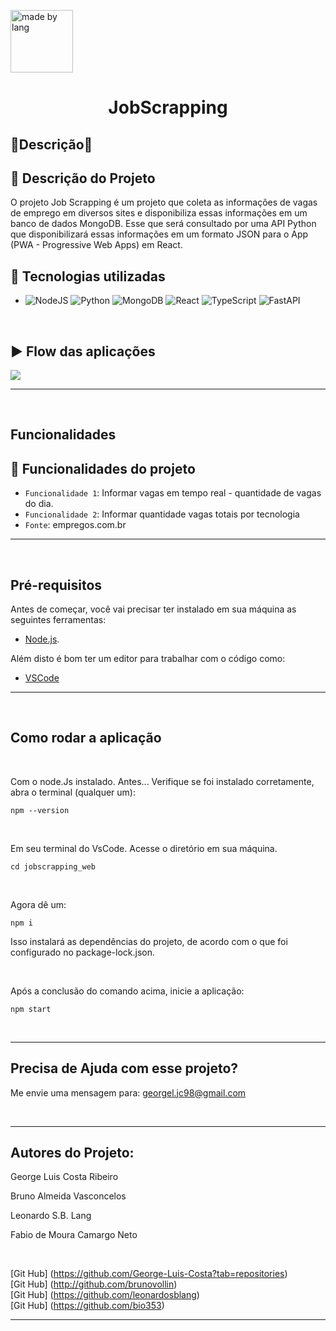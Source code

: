 <img src="https://user-images.githubusercontent.com/61352086/194158541-07e551e3-8fd1-4289-b16f-eebf5afb3fad.png" alt="made by lang" 
style="width: 100px; height: 100px;"/>

<h1 align="center">JobScrapping</h1>

<h2 align="left">🚀Descrição🚀</h2>

## :book: Descrição do Projeto 

<p>O projeto Job Scrapping é um projeto que coleta as informações de vagas de emprego em diversos sites e disponibiliza essas informações em um banco de dados MongoDB. Esse que será consultado por uma API Python que disponibilizará essas informações em um formato JSON para o App (PWA - Progressive Web Apps) em React.</p>


## 🚀 Tecnologias utilizadas
<ul>
<li>
<img src="https://img.shields.io/badge/Node.js-43853D?style=for-the-badge&logo=node.js&logoColor=white" alt="NodeJS" />
<img src="https://img.shields.io/badge/Python-14354C?style=for-the-badge&logo=python&logoColor=white" alt="Python" />
<!-- Mogo db -->
<img src="https://img.shields.io/badge/MongoDB-4EA94B?style=for-the-badge&logo=mongodb&logoColor=white" alt="MongoDB" />
<!-- React Native -->
<img src="https://img.shields.io/badge/React-20232A?style=for-the-badge&logo=react&logoColor=61DAFB" alt="React" />
<!-- TypesCript -->
<img src="https://img.shields.io/badge/TypeScript-007ACC?style=for-the-badge&logo=typescript&logoColor=white" alt="TypeScript" />
<!-- Fast api -->
<img src="https://img.shields.io/badge/FastAPI-109989?style=for-the-badge&logo=fastapi&logoColor=white" alt="FastAPI" />
</li>
</ul>

<br>

## :arrow_forward: Flow das aplicações 
<img src="https://media.discordapp.net/attachments/1024678433722208351/1024700658017894470/Diagrama_sem_nome.draddewdewddwio.jpg" />

<hr>

<br>

<h2 align="left">Funcionalidades</h2>

## :hammer: Funcionalidades do projeto

- `Funcionalidade 1`: Informar vagas em tempo real - quantidade de vagas do dia.
- `Funcionalidade 2`: Informar quantidade vagas totais por tecnologia
- `Fonte`: empregos.com.br

<hr>
<br>

## Pré-requisitos

<p>Antes de começar, você vai precisar ter instalado em sua máquina as seguintes ferramentas:</p>

- [Node.js](https://nodejs.org/en/).


<p>Além disto é bom ter um editor para trabalhar com o código como:</p> 

- [VSCode](https://code.visualstudio.com/)

<hr>
<br>

## Como rodar a aplicação

<br>

Com o node.Js instalado.
Antes... Verifique se foi instalado corretamente, abra o terminal (qualquer um):
```
npm --version
```

<br>

Em seu terminal do VsCode. Acesse o diretório em sua máquina.
```
cd jobscrapping_web
```

<br>

Agora dê um:
```
npm i
```
Isso instalará as dependências do projeto, de acordo com o que foi configurado no package-lock.json.

<br>

Após a conclusão do comando acima, inicie a aplicação:
```
npm start
```

<br>
<hr>

## Precisa de Ajuda com esse projeto? 

Me envie uma mensagem para: georgel.jc98@gmail.com

<br>
<hr>

## Autores do Projeto:
<p>George Luis Costa Ribeiro</p>
<p>Bruno Almeida Vasconcelos</p>
<p>Leonardo S.B. Lang<p>
<p>Fabio de Moura Camargo Neto</p>

<br>

[Git Hub] (https://github.com/George-Luis-Costa?tab=repositories)
<br>
[Git Hub] (http://github.com/brunovollin)
<br>
[Git Hub] (https://github.com/leonardosblang)
<br>
[Git Hub] (https://github.com/bio353)

<hr>





